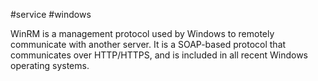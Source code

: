 #service 
#windows 

WinRM is a management protocol used by Windows to remotely communicate with another server. It is a SOAP-based protocol that communicates over HTTP/HTTPS, and is included in all recent Windows operating systems.